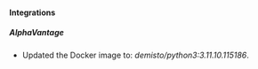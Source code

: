 
#### Integrations

##### AlphaVantage
- Updated the Docker image to: *demisto/python3:3.11.10.115186*.



